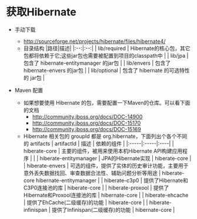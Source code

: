 
# 获取Hibernate
* 手动下载
    * <http://sourceforge.net/projects/hibernate/files/hibernate4/>
    * 目录结构
      |路径|描述|
      |:--:|:--:|
      | lib/required | Hibernate的核心包，其它包都将依赖于它;这些jar包也需要被配置到项目的classpath中 |
      | lib/jpa      | 包含了 hibernate-entitymanager 的jar包 |
      | lib/envers   | 包含了 hibernate-envers 的jar包 |
      | lib/optional | 包含了 hibernate 的可选特性的 jar包 |

* Maven 配置
    * 如果想要使用 Hibernate 的包，需要配置一下Maven的仓库。可以看下面的文档
        * <http://community.jboss.org/docs/DOC-14900>
        * <http://community.jboss.org/docs/DOC-15170>
        * <http://community.jboss.org/docs/DOC-15169>
    * Hibernate 相关包的 groupId 都是 org.hibernate，下面列出个各个不同的 artifacts
      | artifactId | 描述 | 依赖的组件 |
      |:-----|:-----|:----|
      | hiberate-core           | 主要的组件，被用来使用本机Hibernate API构建应用程序 | |
      | hiberate-entitymanager  | JPA的Hibernate实现 | hiberate-core |
      | hiberate-envers         | 可选的组件，提供了实体的历史审计功能，主要用于意外丢失数据找回、审查数据合法性、辅助问题分析等用途 | hiberate-core hibernate-entitymanager |
      | hiberate-c3p0           | 提供了Hibernate和C3P0连接池的库 | hiberate-core |
      | hiberate-proxool        | 提供了Hibernate和Proxool连接池的库 | hibernate-core |
      | hiberate-ehcache        | 提供了EhCache(二级缓存)的功能 | hiberate-core |
      | hiberate-infinispan     | 提供了Infinispan(二级缓存)的功能 | hibernate-core |
      
